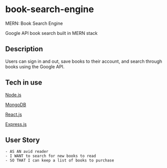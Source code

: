 # book-search-engine

MERN: Book Search Engine

Google API book search built in MERN stack

## Description

Users can sign in and out, save books to their account, and search through books using the Google API.

## Tech in use

<p><a href="https://nodejs.org/">Node.js</a></p>
<p><a href="https://www.mongodb.com/">MongoDB</a></p>
<p><a href="https://reactjs.org/">React.js</a></p>
<p><a href="https://www.npmjs.com/package/express">Express.js</a></p>

## User Story

```
- AS AN avid reader
- I WANT to search for new books to read
- SO THAT I can keep a list of books to purchase
```
